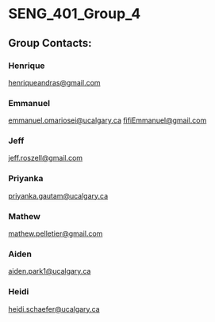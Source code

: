 # SENG_401_Group_4

## Group Contacts:

### Henrique
henriqueandras@gmail.com

### Emmanuel
emmanuel.omariosei@ucalgary.ca
fifiEmmanuel@gmail.com

### Jeff
jeff.roszell@gmail.com

### Priyanka
priyanka.gautam@ucalgary.ca

### Mathew
mathew.pelletier@gmail.com

### Aiden
aiden.park1@ucalgary.ca

### Heidi
heidi.schaefer@ucalgary.ca
